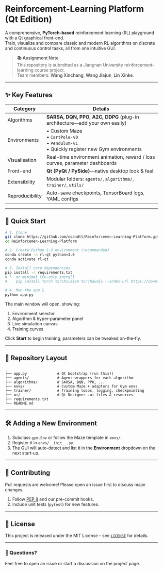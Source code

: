 # Reinforcement-Learning Platform (Qt Edition)

A comprehensive, **PyTorch-based** reinforcement learning (RL) playground with a Qt graphical front-end.  
Train, visualize and compare classic and modern RL algorithms on discrete and continuous control tasks, all from one intuitive GUI.

> **📚 Assignment Note**  
> This repository is submitted as a Jiangnan University reinforcement-learning course project.  
> Team members: **Wang Xinchang**, **Wang Jiajun**, **Lin Xinke**.

---

## ✨ Key Features

| Category      | Details                                                                                          |
|---------------|--------------------------------------------------------------------------------------------------|
| Algorithms    | **SARSA, DQN, PPO, A2C, DDPG** (plug-in architecture—add your own easily)                        |
| Environments  | • Custom Maze <br>• `CartPole-v0` <br>• `Pendulum-v1` <br>• Quickly register new Gym environments |
| Visualisation | Real-time environment animation, reward / loss curves, parameter dashboards                      |
| Front-end     | **Qt (PyQt / PySide)**—native desktop look & feel                                                |
| Extensibility | Modular folders: `agents/`, `algorithms/`, `trainer/`, `utils/`                                  |
| Reproducibility | Auto-save checkpoints, TensorBoard logs, YAML configs                                          |

---

## 🚀 Quick Start

```bash
# 1. Clone
git clone https://github.com/ccandtt/Reinforcemen-Learning-Platform.git
cd Reinforcemen-Learning-Platform

# 2. Create Python 3.9 environment (recommended)
conda create -n rl-qt python=3.9
conda activate rl-qt

# 3. Install core dependencies
pip install -r requirements.txt
# └─ or minimal CPU-only install
#    pip install torch torchvision torchaudio --index-url https://download.pytorch.org/whl/cpu

# 4. Run the app 🚀
python app.py
```

The main window will open, showing:  
1. Environment selector  
2. Algorithm & hyper-parameter panel  
3. Live simulation canvas  
4. Training curves  

Click **Start** to begin training; parameters can be tweaked on-the-fly.

---

## 📁 Repository Layout

```
.
├── app.py              # Qt bootstrap (run this!)
├── agents/             # Agent wrappers for each algorithm
├── algorithms/         # SARSA, DQN, PPO, ...
├── envs/               # Custom Maze + adapters for Gym envs
├── trainer/            # Training loops, logging, checkpointing
├── ui/                 # Qt Designer .ui files & resources
├── requirements.txt
└── README.md
```

---

## 🛠️ Adding a New Environment

1. Subclass `gym.Env` or follow the Maze template in `envs/`.
2. Register it in `envs/__init__.py`.
3. The GUI will auto-detect and list it in the **Environment** dropdown on the next start-up.

---

## 🤝 Contributing

Pull requests are welcome! Please open an issue first to discuss major changes.

1. Follow [PEP 8](https://peps.python.org/pep-0008/) and our pre-commit hooks.  
2. Include unit tests (`pytest`) for new features.

---

## 📜 License

This project is released under the MIT License – see [`LICENSE`](LICENSE) for details.

---

### 👋 Questions?

Feel free to open an issue or start a discussion on the project page.

